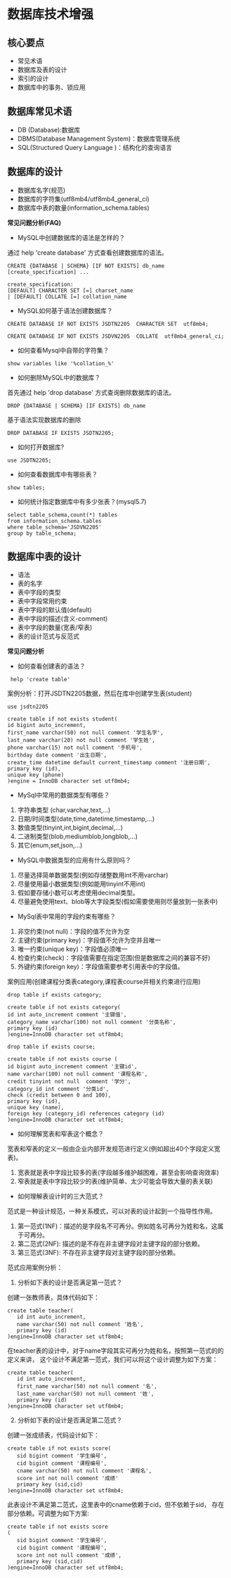 # 数据库技术增强

## 核心要点

* 常见术语
* 数据库及表的设计
* 索引的设计
* 数据库中的事务、锁应用

## 数据库常见术语

* DB (Database):数据库
* DBMS(Database Management System)：数据库管理系统
* SQL(Structured Query Language )：结构化的查询语言

## 数据库的设计

* 数据库名字(规范)
* 数据库的字符集(utf8mb4/utf8mb4_general_ci)
* 数据库中表的数量(information_schema.tables)

**常见问题分析(FAQ)**

* MySQL中创建数据库的语法是怎样的？

通过 help 'create database' 方式查看创建数据库的语法。

```
CREATE {DATABASE | SCHEMA} [IF NOT EXISTS] db_name
[create_specification] ...

create_specification:
[DEFAULT] CHARACTER SET [=] charset_name
| [DEFAULT] COLLATE [=] collation_name

```

* MySQL如何基于语法创建数据库？

```
CREATE DATABASE IF NOT EXISTS JSDTN2205  CHARACTER SET  utf8mb4;
```
```
CREATE DATABASE IF NOT EXISTS JSDVN2205  COLLATE  utf8mb4_general_ci;
```

* 如何查看Mysql中自带的字符集？

```
show variables like '%collation_%'
```

* 如何删除MySQL中的数据库？

首先通过 help 'drop database' 方式查询删除数据库的语法。

```
DROP {DATABASE | SCHEMA} [IF EXISTS] db_name
```
基于语法实现数据库的删除

```
DROP DATABASE IF EXISTS JSDTN2205;
```

* 如何打开数据库?

```
use JSDTN2205;
```

* 如何查看数据库中有哪些表？

```
show tables;
```

* 如何统计指定数据库中有多少张表？(mysql5.7)

```
select table_schema,count(*) tables
from information_schema.tables
where table_schema='JSDVN2205'
group by table_schema;
```

## 数据库中表的设计

* 语法
* 表的名字
* 表中字段的类型
* 表中字段常用约束
* 表中字段的默认值(default)
* 表中字段的描述(含义-comment)  
* 表中字段的数量(宽表/窄表)
* 表的设计范式与反范式

**常见问题分析**

* 如何查看创建表的语法？

```
 help 'create table'
```

案例分析：打开JSDTN2205数据，然后在库中创建学生表(student)

```
use jsdtn2205
```

```
create table if not exists student(
id bigint auto_increment,
first_name varchar(50) not null comment '学生名字',
last_name varchar(20) not null comment '学生姓',
phone varchar(15) not null comment '手机号',
birthday date comment '出生日期',
create_time datetime default current_timestamp comment '注册日期',
primary key (id),
unique key (phone)
)engine = InnoDB character set utf8mb4;
```

* MySql中常用的数据类型有哪些？

1. 字符串类型 (char,varchar,text,...)
2. 日期/时间类型(date,time,datetime,timestamp,...)
3. 数值类型(tinyint,int,bigint,decimal,...)
4. 二进制类型(blob,mediumblob,longblob,...)
5. 其它(enum,set,json,...)

* MySQL中数据类型的应用有什么原则吗？

1. 尽量选择简单数据类型(例如存储整数用int不用varchar)
2. 尽量使用最小数据类型(例如能用tinyint不用int)
3. 假如要存储小数可以考虑使用decimal类型。
4. 尽量避免使用text、blob等大字段类型(假如需要使用则尽量放到一张表中)

* MySql表中常用的字段约束有哪些？

1. 非空约束(not null)：字段的值不允许为空
2. 主键约束(primary key)：字段值不允许为空并且唯一
3. 唯一约束(unique key)：字段值必须唯一
4. 检查约束(check)：字段值需要在指定范围(但是数据库之间的兼容不好)
5. 外键约束(foreign key)：字段值需要参考引用表中的字段值。

案例应用(创建课程分类表category,课程表course并相关约束进行应用)

```
drop table if exists category;

create table if not exists category(
id int auto_increment comment '主键值',
category_name varchar(100) not null comment '分类名称',
primary key (id)
)engine=InnoDB character set utf8mb4;

```

```
drop table if exists course;

create table if not exists course ( 
id bigint auto_increment comment '主键id',
name varchar(100) not null comment '课程名称',
credit tinyint not null  comment '学分',
category_id int comment '分类id',
check (credit between 0 and 100),
primary key (id),
unique key (name),
foreign key (category_id) references category (id)
)engine=InnoDB character set utf8mb4;

```

* 如何理解宽表和窄表这个概念？

宽表和窄表的定义一般由企业内部开发规范进行定义(例如超出40个字段定义宽表)。

1. 宽表就是表中字段比较多的表(字段越多维护越困难，甚至会影响查询效率)
2. 窄表就是表中字段比较少的表(维护简单、太少可能会导致大量的表关联)

* 如何理解表设计时的三大范式？

范式是一种设计规范，一种关系模式，可以对表的设计起到一个指导性作用。

1. 第一范式(1NF)：描述的是字段名不可再分。例如姓名可再分为姓和名，这属于可再分。
2. 第二范式(2NF): 描述的是不存在非主键字段对主键字段的部分依赖。
3. 第三范式(3NF): 不存在非主键字段对主键字段的部分依赖。

范式应用案例分析：

1. 分析如下表的设计是否满足第一范式？

创建一张教师表，具体代码如下：

```
create table teacher(
   id int auto_increment,
   name varchar(50) not null comment '姓名',
   primary key (id)
)engine=InnoDB character set utf8mb4;
```
在teacher表的设计中，对于name字段其实可再分为姓和名，按照第一范式的的定义来讲，
这个设计不满足第一范式，我们可以将这个设计调整为如下方案：
```
create table teacher(
   id int auto_increment,
   first_name varchar(50) not null comment '名',
   last_name varchar(50) not null comment '姓',
   primary key (id)
)engine=InnoDB character set utf8mb4;
```

2. 分析如下表的设计是否满足第二范式？

创建一张成绩表，代码设计如下：

```
create table if not exists score(
   sid bigint comment '学生编号',
   cid bigint comment '课程编号',
   cname varchar(50) not null comment '课程名',
   score int not null comment '成绩'
   primary key (sid,cid)
)engine=InnoDB character set utf8mb4;
```
此表设计不满足第二范式，这里表中的cname依赖于cid，但不依赖于sid，
存在部分依赖。可调整为如下方案:

```
create table if not exists score
(
   sid bigint comment '学生编号',
   cid bigint comment '课程编号',
   score int not null comment '成绩',
   primary key (sid,cid)
)engine=InnoDB character set utf8mb4;
```

